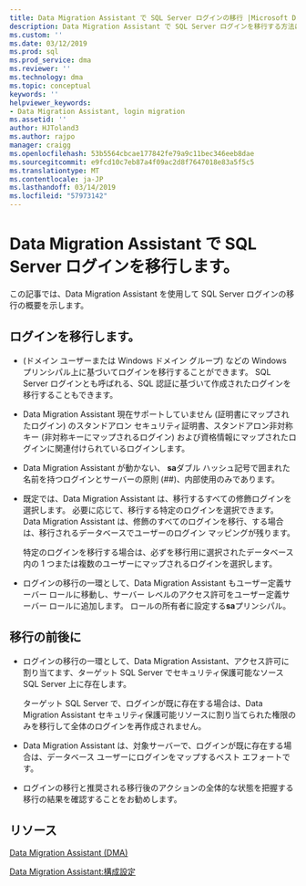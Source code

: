 ```yaml
---
title: Data Migration Assistant で SQL Server ログインの移行 |Microsoft Docs
description: Data Migration Assistant で SQL Server ログインを移行する方法について説明します
ms.custom: ''
ms.date: 03/12/2019
ms.prod: sql
ms.prod_service: dma
ms.reviewer: ''
ms.technology: dma
ms.topic: conceptual
keywords: ''
helpviewer_keywords:
- Data Migration Assistant, login migration
ms.assetid: ''
author: HJToland3
ms.author: rajpo
manager: craigg
ms.openlocfilehash: 53b5564cbcae177842fe79a9c11bec346eeb8dae
ms.sourcegitcommit: e9fcd10c7eb87a4f09ac2d8f7647018e83a5f5c5
ms.translationtype: MT
ms.contentlocale: ja-JP
ms.lasthandoff: 03/14/2019
ms.locfileid: "57973142"
---
```

# <a name="migrate-sql-server-logins-with-data-migration-assistant"></a>Data Migration Assistant で SQL Server ログインを移行します。

この記事では、Data Migration Assistant を使用して SQL Server ログインの移行の概要を示します。 

## <a name="which-logins-are-migrated"></a>ログインを移行します。

- (ドメイン ユーザーまたは Windows ドメイン グループ) などの Windows プリンシパル上に基づいてログインを移行することができます。 SQL Server ログインとも呼ばれる、SQL 認証に基づいて作成されたログインを移行することもできます。

- Data Migration Assistant 現在サポートしていません (証明書にマップされたログイン) のスタンドアロン セキュリティ証明書、スタンドアロン非対称キー (非対称キーにマップされるログイン) および資格情報にマップされたログインに関連付けられているログインします。

- Data Migration Assistant が動かない、 **sa**ダブル ハッシュ記号で囲まれた名前を持つログインとサーバーの原則 (\#\#)、内部使用のみであります。

- 既定では、Data Migration Assistant は、移行するすべての修飾ログインを選択します。 必要に応じて、移行する特定のログインを選択できます。 Data Migration Assistant は、修飾のすべてのログインを移行、する場合は、移行されるデータベースでユーザーのログイン マッピングが残ります。 

  特定のログインを移行する場合は、必ずを移行用に選択されたデータベース内の 1 つまたは複数のユーザーにマップされるログインを選択します。

- ログインの移行の一環として、Data Migration Assistant もユーザー定義サーバー ロールに移動し、サーバー レベルのアクセス許可をユーザー定義サーバー ロールに追加します。 ロールの所有者に設定する**sa**プリンシパル。

## <a name="during-and-after-migration"></a>移行の前後に

- ログインの移行の一環として、Data Migration Assistant、アクセス許可に割り当てます、ターゲット SQL Server でセキュリティ保護可能なソース SQL Server 上に存在します。 

  ターゲット SQL Server で、ログインが既に存在する場合は、Data Migration Assistant セキュリティ保護可能リソースに割り当てられた権限のみを移行して全体のログインを再作成されません。

- Data Migration Assistant は、対象サーバーで、ログインが既に存在する場合は、データベース ユーザーにログインをマップするベスト エフォートです。

- ログインの移行と推奨される移行後のアクションの全体的な状態を把握する移行の結果を確認することをお勧めします。

## <a name="resources"></a>リソース

[Data Migration Assistant (DMA)](../dma/dma-overview.md)

[Data Migration Assistant:構成設定](../dma/dma-configurationsettings.md)

